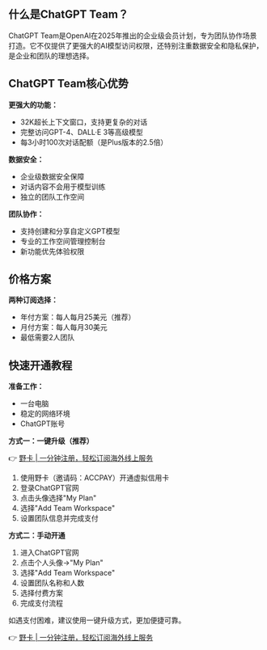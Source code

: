 ## 什么是ChatGPT Team？

ChatGPT Team是OpenAI在2025年推出的企业级会员计划，专为团队协作场景打造。它不仅提供了更强大的AI模型访问权限，还特别注重数据安全和隐私保护，是企业和团队的理想选择。

## ChatGPT Team核心优势

**更强大的功能：**
- 32K超长上下文窗口，支持更复杂的对话
- 完整访问GPT-4、DALL·E 3等高级模型
- 每3小时100次对话配额（是Plus版本的2.5倍）

**数据安全：**
- 企业级数据安全保障
- 对话内容不会用于模型训练
- 独立的团队工作空间

**团队协作：**
- 支持创建和分享自定义GPT模型
- 专业的工作空间管理控制台
- 新功能优先体验权限

## 价格方案

**两种订阅选择：**
- 年付方案：每人每月25美元（推荐）
- 月付方案：每人每月30美元
- 最低需要2人团队

## 快速开通教程

**准备工作：**
- 一台电脑
- 稳定的网络环境
- ChatGPT账号

**方式一：一键升级（推荐）**

👉 [野卡 | 一分钟注册，轻松订阅海外线上服务](https://bit.ly/bewildcard)

1. 使用野卡（邀请码：ACCPAY）开通虚拟信用卡
2. 登录ChatGPT官网
3. 点击头像选择"My Plan"
4. 选择"Add Team Workspace"
5. 设置团队信息并完成支付

**方式二：手动开通**

1. 进入ChatGPT官网
2. 点击个人头像→"My Plan"
3. 选择"Add Team Workspace"
4. 设置团队名称和人数
5. 选择付费方案
6. 完成支付流程

如遇支付困难，建议使用一键升级方式，更加便捷可靠。

👉 [野卡 | 一分钟注册，轻松订阅海外线上服务](https://bit.ly/bewildcard)